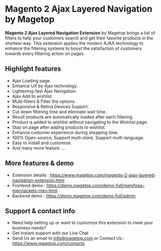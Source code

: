# Magento 2 Ajax Layered Navigation by Magetop

**Magento 2 Ajax Layered Navigation Extension** by Magetop brings a list of filters to help your customers search and get their favorite products in the shortest way. This extension applies the modern AJAX technology to enhance the filtering systems to boost the satisfaction of customers towards every filtering action on pages.

## Highlight features

- Ajax Loading page.
- Enhance UX by Ajax technology.
- Lightening-fast Ajax Navigation.
- Ajax Add to wishlist.
- Multi-filters & Filter the options.
- Responsive & Retina Devices Support.
- Cut down filtering time and eliminate wait time.
- Result products are automatically loaded after each filtering.
- Product is added to wishlist without navigating to the Wishlist page.
- Stay on page after adding products to wishlist.
- Enhance customer experience during shopping time.
- 100% Open-source, Support multi-store, Support multi-language.
- Easy to install and customize.
- And many more feature ...

## More features & demo

- Extension details : https://www.magetop.com/magento-2-ajax-layered-navigation-extension.html
- Frontend demo : https://demo.magetop.com/demo-full/men/tops-men/jackets-men.html
- Backend demo : https://demo.magetop.com/demo-full/admin

## Support & contact info

- Need help setting up or want to customize this extension to meet your business needs? 
- Get instant support with our Live Chat
- Send Us an email to info@magetop.com or Contact Us : https://www.magetop.com/contacts
